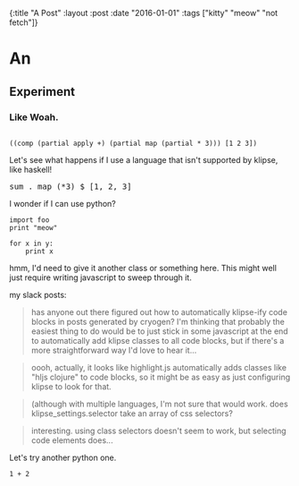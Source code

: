 {:title "A Post"
 :layout :post
 :date "2016-01-01"
 :tags  ["kitty" "meow" "not fetch"]}

# An

## Experiment

### Like Woah. 

<code class="clojure">
((comp (partial apply +) (partial map (partial * 3))) [1 2 3])
</code>

Let's see what happens if I use a language that isn't supported by klipse, like haskell! 

<pre class="haskell">
sum . map (*3) $ [1, 2, 3]
</pre>

I wonder if I can use python? 

```
import foo
print "meow"

for x in y:
    print x
```

hmm, I'd need to give it another class or something here.  This might well just require writing javascript to sweep through it.  

my slack posts:

> has anyone out there figured out how to automatically klipse-ify code blocks in posts generated by cryogen?  I'm thinking that probably the easiest thing to do would be to just stick in some javascript at the end to automatically add klipse classes to all code blocks, but if there's a more straightforward way I'd love to hear it...

> oooh, actually, it looks like highlight.js automatically adds classes like "hljs clojure" to code blocks, so it might be as easy as just configuring klipse to look for that.

> (although with multiple languages, I'm not sure that would work. does klipse_settings.selector take an array of css selectors?

> interesting.  using class selectors doesn't seem to work, but selecting code elements does...

Let's try another python one.

<code class="python">1 + 2
</code>
